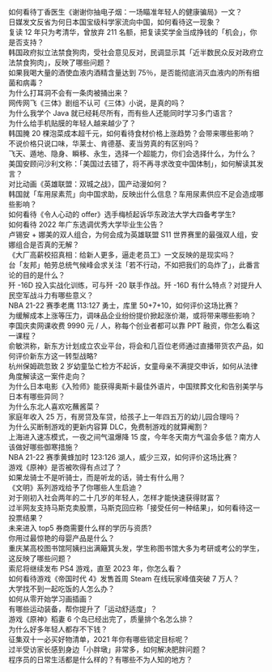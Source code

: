 如何看待丁香医生《谢谢你抽电子烟：一场瞄准年轻人的健康骗局》一文？  
日媒发文反省为何日本国宝级科学家流向中国，如何看待这一现象？  
复读 12 年只为考清华，曾放弃 211 名额，把复读奖学金当成挣钱的「机会」，你是否支持？  
韩国政府拟立法禁食狗肉，受社会意见反对，民调显示其「近半数民众反对政府立法禁食狗肉」，反映了哪些问题？  
如果我喝大量的酒使血液内酒精含量达到 75％，是否能彻底消灭血液内的所有细菌和病毒？  
为什么打耳洞不会有一条肉被捅出来？  
网传网飞《三体》剧组不认可《三体》小说，是真的吗？  
为什么我学个 Java 就已经耗尽所有，而有些人还能同时学习多门语言？  
为什么给手机贴膜的年轻人越来越少了？  
韩国腌 20 棵泡菜成本超千元，如何看待食材价格上涨趋势？会带来哪些影响？  
不说价格只说口味，华莱士、肯德基、麦当劳真的有区别吗？  
飞天、遁地、隐身、瞬移、永生，选择一个超能力，你们会选择什么，为什么？  
美国安顾问沙利文称：「美国过去错了，将不再寻求改变中国体制」，如何解读其发言？  
对比动画《英雄联盟：双城之战》，国产动漫如何？  
韩国就「车用尿素荒」向中国求助，反映出什么信息？车用尿素供应不足会造成哪些影响？  
如何看待《令人心动的 offer》选手梅桢起诉华东政法大学大四备考学生?  
如何看待 2022 年广东选调优秀大学毕业生公告？  
卢锡安 + 娜美的双人组合，为何会成为英雄联盟 S11 世界赛里的最强双人组，安娜组合是否真的无解？  
《大厂高薪校招真相：给新人更多，逼走老员工》一文反映的是现实吗？  
台「友邦」帕劳总统气候峰会求关注「若不行动，不如把我们的岛炸了」，此番言论的目的是什么？  
歼 -16D 投入实战化训练，可与歼 -20 联手作战。歼 -16D 有什么特点？对提升人民空军战斗力有哪些意义？  
NBA 21-22 赛季老鹰 113:127 勇士，库里 50+7+10，如何评价这场比赛？  
为缓解成本上涨等压力，调味品企业纷纷提价掀起涨价潮，或将带来哪些影响？  
李国庆卖网课收费 9990 元 / 人，称每个创业者都可以靠 PPT 融资，你怎么看这一课程？  
俞敏洪称，新东方计划成立农业平台，将会和几百位老师通过直播带货农产品，如何评价新东方这一转型战略?  
杭州保姆疏忽致 2 岁幼童坠亡检方不起诉，女童母亲不满提交申诉，如何从法律角度解读这一案件走向？  
为什么日本电影《入殓师》能获得奥斯卡最佳外语片，中国殡葬文化和告别美学与日本有哪些异同？  
为什么东北人喜欢吃蘸酱菜？  
家庭年收入 25 万，有房贷及车贷，给孩子上一年四五万的幼儿园合理吗？  
为什么买断制游戏的更新内容算 DLC，免费制游戏的就算阉割？  
上海进入速冻模式，一夜之间气温爆降 15 度，今年冬天南方气温会多低？南方人该做好哪些御寒措施？  
NBA 21-22 赛季黄蜂加时 123:126 湖人，威少三双，如何评价这场比赛？  
游戏《原神》是否被吹得有点过了？  
如果龙骑士不是听骑士，而是听龙的话，骑士有什么用？  
《文明》系列游戏给予了你哪些人生启迪？  
对于刚初入社会两年的二十几岁的年轻人，怎样才能快速获得财富？  
过半网友支持马斯克卖股票，马斯克回应称「接受任何一种结果」，如何看待这一投票结果？  
未来进入 top5 券商需要什么样的学历与资质?  
你用过最惊艳的母婴产品是什么？  
重庆某高校图书馆阿姨扫出满簸箕头发，学生称图书馆大多为考研或考公的学生，这反映了哪些问题？  
索尼将继续发布 PS4 游戏，直至 2023 年，你怎么看？  
如何看待游戏《帝国时代 4》发售首周 Steam 在线玩家峰值突破 7 万人？  
大学找不到一起吃饭的人怎么办？  
如何从零开始学习画插画？  
有哪些运动装备，帮你提升了「运动舒适度」？  
游戏《原神》稻妻 6 个岛已经出完了，质量排个名怎么排？  
为什么好多年轻人都存不下钱？  
征集双十一必买好物清单，2021 年你有哪些锁定目标呢？  
过半受访家长感到身边「小胖墩」非常多，如何解决肥胖问题？  
程序员的日常生活都是什么样的？有哪些不为人知的地方？  

